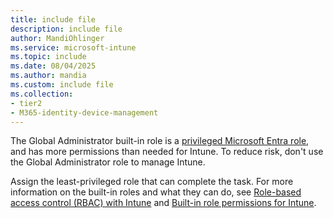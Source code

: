 ```yaml
---
title: include file
description: include file
author: MandiOhlinger
ms.service: microsoft-intune
ms.topic: include
ms.date: 08/04/2025
ms.author: mandia
ms.custom: include file
ms.collection:
- tier2
- M365-identity-device-management
---
```


<!-- This include file is used in articles that mention global admin. -->

The Global Administrator built-in role is a [privileged Microsoft Entra role](/entra/identity/role-based-access-control/privileged-roles-permissions), and has more permissions than needed for Intune. To reduce risk, don't use the Global Administrator role to manage Intune.

Assign the least-privileged role that can complete the task. For more information on the built-in roles and what they can do, see [Role-based access control (RBAC) with Intune](./fundamentalsrole-based-access-control.md) and [Built-in role permissions for Intune](./fundamentals/role-based-access-control-reference.md).
